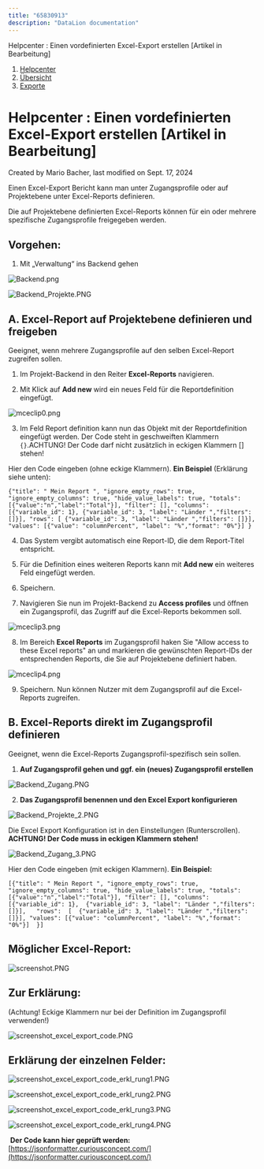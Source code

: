 ```yaml
---
title: "65830913"
description: "DataLion documentation"
---
```


Helpcenter : Einen vordefinierten Excel-Export erstellen \[Artikel in Bearbeitung\]  

1.  [Helpcenter](index.html)
2.  [Übersicht](2982609.html)
3.  [Exporte](Exporte_13467672.html)

# Helpcenter : Einen vordefinierten Excel-Export erstellen \[Artikel in Bearbeitung\]

Created by Mario Bacher, last modified on Sept. 17, 2024

Einen Excel-Export Bericht kann man unter Zugangsprofile oder auf Projektebene unter Excel-Reports definieren.

Die auf Projektebene definierten Excel-Reports können für ein oder mehrere spezifische Zugangsprofile freigegeben werden. 

## Vorgehen: 

1.  Mit „Verwaltung“ ins Backend gehen
    

![Backend.png](/img/65863684?width=306)

![Backend_Projekte.PNG](/img/65863691?width=122)

## A. Excel-Report auf Projektebene definieren und freigeben

Geeignet, wenn mehrere Zugangsprofile auf den selben Excel-Report zugreifen sollen. 

1.  Im Projekt-Backend in den Reiter **Excel-Reports** navigieren. 
    

2.  Mit Klick auf **Add new** wird ein neues Feld für die Reportdefinition eingefügt. 
    

![mceclip0.png](/img/65863697?width=760)

3.  Im Feld Report definition kann nun das Objekt mit der Reportdefinition eingefügt werden. Der Code steht in geschweiften Klammern `{}`.ACHTUNG! Der Code darf nicht zusätzlich in eckigen Klammern [] stehen!
    

Hier den Code eingeben (ohne eckige Klammern). **Ein Beispiel** (Erklärung siehe unten):

```
{"title": " Mein Report ", "ignore_empty_rows": true, "ignore_empty_columns": true, "hide_value_labels": true, "totals":[{"value":"n","label":"Total"}], "filter": [], "columns": [{"variable_id": 1}, {"variable_id": 3, "label": "Länder ","filters": []}], "rows": [ {"variable_id": 3, "label": "Länder ","filters": []}], "values": [{"value": "columnPercent", "label": "%","format": "0%"}] }
```

4.  Das System vergibt automatisch eine Report-ID, die dem Report-Titel entspricht. 
    

5.  Für die Definition eines weiteren Reports kann mit **Add new** ein weiteres Feld eingefügt werden.
    

6.  Speichern. 
    

7.  Navigieren Sie nun im Projekt-Backend zu **Access profiles** und öffnen ein Zugangsprofil, das Zugriff auf die Excel-Reports bekommen soll.
    

![mceclip3.png](/img/65863703?width=760)

8.  Im Bereich **Excel Reports** im Zugangsprofil haken Sie "Allow access to these Excel reports" an und markieren die gewünschten Report-IDs der entsprechenden Reports, die Sie auf Projektebene definiert haben. 
    

![mceclip4.png](/img/65863709?width=326)

9.  Speichern. Nun können Nutzer mit dem Zugangsprofil auf die Excel-Reports zugreifen. 
    

## B. Excel-Reports direkt im Zugangsprofil definieren

Geeignet, wenn die Excel-Reports Zugangsprofil-spezifisch sein sollen. 

1.  **Auf Zugangsprofil gehen und ggf. ein (neues) Zugangsprofil erstellen**
    

![Backend_Zugang.PNG](/img/65863715?width=760)

2.  **Das Zugangsprofil benennen und den Excel Export konfigurieren**
    

![Backend_Projekte_2.PNG](/img/65863721?width=760)

Die Excel Export Konfiguration ist in den Einstellungen (Runterscrollen).  
**ACHTUNG! Der Code muss in eckigen Klammern stehen!** 

![Backend_Zugang_3.PNG](/img/65863727?width=760)

Hier den Code eingeben (mit eckigen Klammern). **Ein Beispiel:**

```
[{"title": " Mein Report ", "ignore_empty_rows": true, "ignore_empty_columns": true, "hide_value_labels": true, "totals":[{"value":"n","label":"Total"}], "filter": [], "columns": [{"variable_id": 1},  {"variable_id": 3, "label": "Länder ","filters": []}],   "rows":  [  {"variable_id": 3, "label": "Länder ","filters": []}], "values": [{"value": "columnPercent", "label": "%","format": "0%"}]  }]
```

## Möglicher Excel-Report: 

![screenshot.PNG](/img/65863733?width=475)

## Zur Erklärung:

(Achtung! Eckige Klammern nur bei der Definition im Zugangsprofil verwenden!)

![screenshot_excel_export_code.PNG](/img/65863739?width=760)

## Erklärung der einzelnen Felder:

![screenshot_excel_export_code_erkl_rung1.PNG](/img/65863745?width=760)

![screenshot_excel_export_code_erkl_rung2.PNG](/img/65863751?width=760)

![screenshot_excel_export_code_erkl_rung3.PNG](/img/65863757?width=760)

![screenshot_excel_export_code_erkl_rung4.PNG](/img/65863763?width=760)

 **Der Code kann hier geprüft werden:** [https://jsonformatter.curiousconcept.com/](https://jsonformatter.curiousconcept.com/)